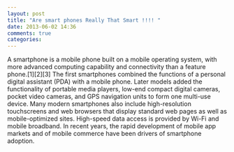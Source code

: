 ```yaml
---
layout: post
title: "Are smart phones Really That Smart !!!! "
date: 2013-06-02 14:36
comments: true
categories: 
---
```

A smartphone is a mobile phone built on a mobile operating system, with more advanced computing capability and connectivity than a feature phone.[1][2][3] The first smartphones combined the functions of a personal digital assistant (PDA) with a mobile phone. Later models added the functionality of portable media players, low-end compact digital cameras, pocket video cameras, and GPS navigation units to form one multi-use device. Many modern smartphones also include high-resolution touchscreens and web browsers that display standard web pages as well as mobile-optimized sites. High-speed data access is provided by Wi-Fi and mobile broadband. In recent years, the rapid development of mobile app markets and of mobile commerce have been drivers of smartphone adoption.
